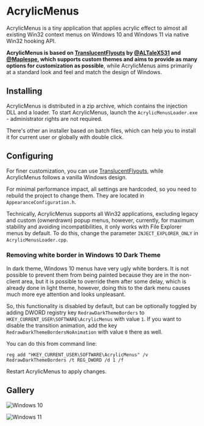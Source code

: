 # AcrylicMenus

AcrylicMenus is a tiny application that applies acrylic effect to almost all existing Win32 context menus on Windows 10 and Windows 11 via native Win32 hooking API.

**AcrylicMenus is based on [TranslucentFlyouts](https://github.com/ALTaleX531/TranslucentFlyouts) by [@ALTaleX531](https://github.com/ALTaleX531) and [@Maplespe](https://github.com/Maplespe), which supports custom themes and aims to provide as many options for customization as possible**, while AcrylicMenus aims primarily at a standard look and feel and match the design of Windows.

## Installing

AcrylicMenus is distributed in a zip archive, which contains the injection DLL and a loader. To start AcrylicMenus, launch the `AcrylicMenusLoader.exe` - administrator rights are not required.

There's other an installer based on batch files, which can help you to install it for current user or globally with double click.

## Configuring

For finer customization, you can use [TranslucentFlyouts](https://github.com/ALTaleX531/TranslucentFlyouts), while AcrylicMenus follows a vanilla Windows design.

For minimal performance impact, all settings are hardcoded, so you need to rebuild the project to change them. They are located in `AppearanceConfiguration.h`.

Technically, AcrylicMenus supports all Win32 applications, excluding legacy and custom (ownerdrawn) popup menus, however, currently, for maximum stability and avoiding incompatibilities, it only works with File Explorer menus by default. To do this, change the parameter `INJECT_EXPLORER_ONLY` in `AcrylicMenusLoader.cpp`.

### Removing white border in Windows 10 Dark Theme

In dark theme, Windows 10 menus have very ugly white borders. It is not possible to prevent them from being painted because they are in the non-client area, but it is possible to override them after some delay, which is already done in light theme, however, doing this to the dark menu causes much more eye attention and looks unpleasant.

So, this functionality is disabled by default, but can be optionally toggled by adding DWORD registry key `RedrawDarkThemeBorders` to `HKEY_CURRENT_USER\SOFTWARE\AcrylicMenus` with value `1`. If you want to disable the transition animation, add the key `RedrawDarkThemeBordersNoAnimation` with value `0` there as well.

You can do this from command line:

```
reg add "HKEY_CURRENT_USER\SOFTWARE\AcrylicMenus" /v RedrawDarkThemeBorders /t REG_DWORD /d 1 /f
```

Restart AcrylicMenus to apply changes.

## Gallery

![Windows 10](https://raw.githubusercontent.com/krlvm/AcrylicMenus/master/github-images/win10.png)

![Windows 11](https://raw.githubusercontent.com/krlvm/AcrylicMenus/master/github-images/win11.png)